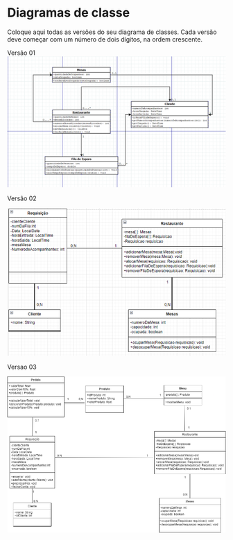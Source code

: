 # Diagramas de classe
Coloque aqui todas as versões do seu diagrama de classes. Cada versão deve começar com um número de dois dígitos, na ordem crescente.

Versão 01
<img src="/docs/diagramas/image_2024-03-24_210650288.png"></img>

Versão 02

<img src="/docs/diagramas/DiagramaUML.png"></img>

Versao 03

<img src="/docs/diagramas/Diagramsprint2.png"></img>
